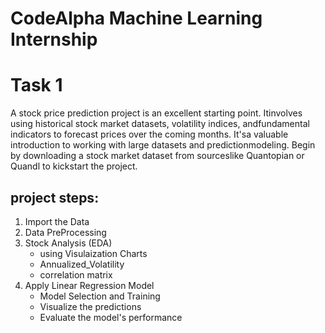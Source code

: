 # CodeAlpha Machine Learning Internship 
# Task 1
A stock price prediction project is an excellent starting point. Itinvolves using historical stock market datasets, volatility indices, andfundamental indicators to forecast prices over the coming months. It'sa valuable introduction to working with large datasets and predictionmodeling. Begin by downloading a stock market dataset from sourceslike Quantopian or Quandl to kickstart the project.
 
## project steps:

1. Import the Data	
2. Data PreProcessing 
3. Stock Analysis (EDA)
   - using Visulaization Charts
   - Annualized_Volatility
   - correlation matrix
4. Apply Linear Regression Model
   - Model Selection and Training
   - Visualize the predictions
   - Evaluate the model's performance
